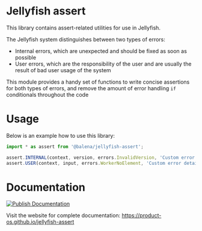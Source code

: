 # Jellyfish assert

This library contains assert-related utilities for use in Jellyfish.

The Jellyfish system distinguishes between two types of errors:
- Internal errors, which are unexpected and should be fixed as soon as possible
- User errors, which are the responsibility of the user and are usually the result of bad user usage of the system

This module provides a handy set of functions to write concise assertions for
both types of errors, and remove the amount of error handling `if` conditionals
throughout the code

# Usage

Below is an example how to use this library:

```typescript
import * as assert from '@balena/jellyfish-assert';

assert.INTERNAL(context, version, errors.InvalidVersion, 'Custom error details');
assert.USER(context, input, errors.WorkerNoElement, 'Custom error details');
```

# Documentation

[![Publish Documentation](https://github.com/product-os/jellyfish-assert/actions/workflows/publish-docs.yml/badge.svg)](https://github.com/product-os/jellyfish-assert/actions/workflows/publish-docs.yml)

Visit the website for complete documentation: https://product-os.github.io/jellyfish-assert
